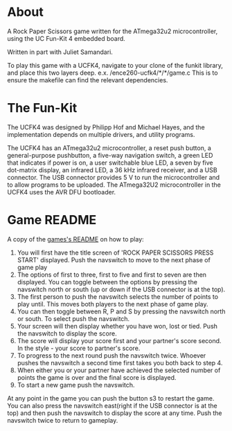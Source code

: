 # About
A Rock Paper Scissors game written for the ATmega32u2 microcontroller, using the UC Fun-Kit 4 embedded
board.

Written in part with Juliet Samandari.

To play this game with a UCFK4, navigate to your clone of the funkit library, and place this two layers deep.
e.x. /ence260-ucfk4/\*/\*/game.c
This is to ensure the makefile can find the relevant dependencies.

# The Fun-Kit
The UCFK4 was designed by Philipp Hof and Michael Hayes, and the implementation depends on multiple
drivers, and utility programs. 

The UCFK4 has an ATmega32u2 microcontroller, a reset push button, a general-purpose pushbutton, a five-way navigation switch, a green LED that indicates if power is on, a user switchable blue LED, a seven by five dot-matrix display, an infrared LED, a 36 kHz infrared receiver, and a USB connector. The USB connector provides 5 V to run the microcontroller and to allow programs to be uploaded. The ATmega32U2 microcontroller in the UCFK4 uses the AVR DFU bootloader.

# Game README
A copy of the [games's README](/docs/README.txt) on how to play:
1)  You will first have the title screen of 'ROCK PAPER SCISSORS PRESS START' displayed. Push the navswitch to move to the next phase of game play
2)  The options of first to three, first to five and first to seven are then displayed. 
    You can toggle between the options by pressing the navswitch north or south (up or down if the USB connector is at the top). 
3)  The first person to push the navswitch selects the number of points to play until. This moves both players to the next phase of game play.
4)  You can then toggle between R, P and S by pressing the navswitch north or south. To select push the navswitch.
5)  Your screen will then display whether you have won, lost or tied. Push the navswitch to display the score.
6)  The score will display your score first and your partner's score second. In the style - your score to partner's score.
7)  To progress to the next round push the navswitch twice. Whoever pushes the navswitch a second time first takes you both back to step 4.
8)  When either you or your partner have achieved the selected number of points the game is over and the final score is displayed.
9)  To start a new game push the navswitch. 

At any point in the game you can push the button s3 to restart the game.
You can also press the navswitch east(right if the USB connector is at the top) and then push the navswitch to display the score at any time. Push the navswitch twice to return to gameplay. 

